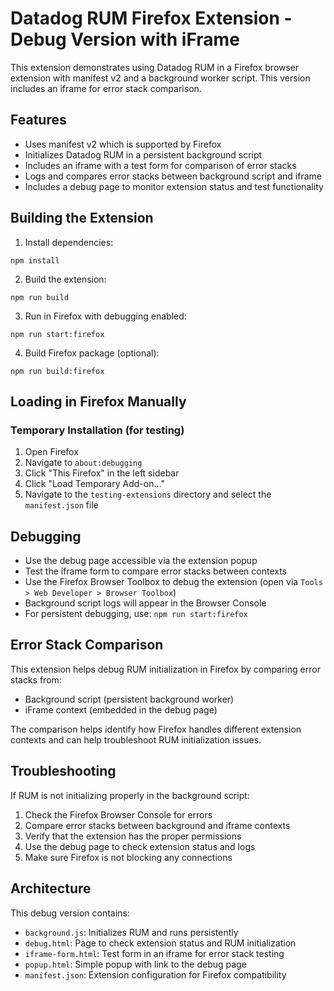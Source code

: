 # Datadog RUM Firefox Extension - Debug Version with iFrame

This extension demonstrates using Datadog RUM in a Firefox browser extension with manifest v2 and a background worker script. This version includes an iframe for error stack comparison.

## Features

- Uses manifest v2 which is supported by Firefox
- Initializes Datadog RUM in a persistent background script
- Includes an iframe with a test form for comparison of error stacks
- Logs and compares error stacks between background script and iframe
- Includes a debug page to monitor extension status and test functionality

## Building the Extension

1. Install dependencies:
```
npm install
```

2. Build the extension:
```
npm run build
```

3. Run in Firefox with debugging enabled:
```
npm run start:firefox
```

4. Build Firefox package (optional):
```
npm run build:firefox
```

## Loading in Firefox Manually

### Temporary Installation (for testing)

1. Open Firefox
2. Navigate to `about:debugging`
3. Click "This Firefox" in the left sidebar
4. Click "Load Temporary Add-on..."
5. Navigate to the `testing-extensions` directory and select the `manifest.json` file

## Debugging

- Use the debug page accessible via the extension popup
- Test the iframe form to compare error stacks between contexts
- Use the Firefox Browser Toolbox to debug the extension (open via `Tools > Web Developer > Browser Toolbox`)
- Background script logs will appear in the Browser Console
- For persistent debugging, use: `npm run start:firefox`

## Error Stack Comparison

This extension helps debug RUM initialization in Firefox by comparing error stacks from:
- Background script (persistent background worker)
- iFrame context (embedded in the debug page)

The comparison helps identify how Firefox handles different extension contexts and can help troubleshoot RUM initialization issues.

## Troubleshooting

If RUM is not initializing properly in the background script:

1. Check the Firefox Browser Console for errors
2. Compare error stacks between background and iframe contexts
3. Verify that the extension has the proper permissions
4. Use the debug page to check extension status and logs
5. Make sure Firefox is not blocking any connections

## Architecture

This debug version contains:

- `background.js`: Initializes RUM and runs persistently
- `debug.html`: Page to check extension status and RUM initialization
- `iframe-form.html`: Test form in an iframe for error stack testing
- `popup.html`: Simple popup with link to the debug page
- `manifest.json`: Extension configuration for Firefox compatibility 